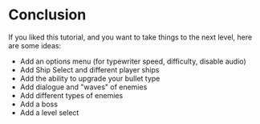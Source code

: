 # Conclusion

If you liked this tutorial, and you want to take things to the next level, here are some ideas:

- Add an options menu (for typewriter speed, difficulty, disable audio)
- Add Ship Select and different player ships
- Add the ability to upgrade your bullet type
- Add dialogue and "waves" of enemies
- Add different types of enemies
- Add a boss
- Add a level select